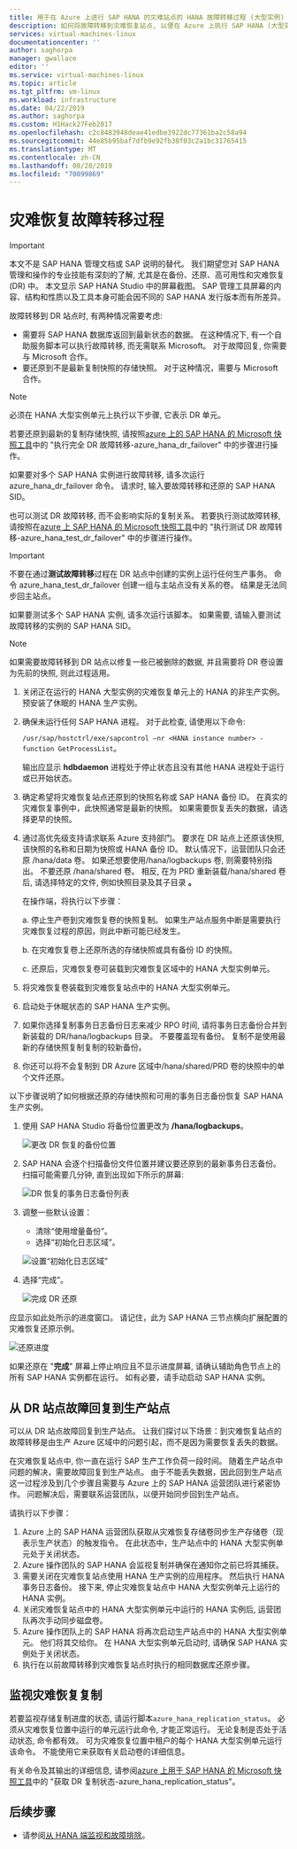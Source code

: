 ```yaml
---
title: 用于在 Azure 上进行 SAP HANA 的灾难站点的 HANA 故障转移过程 (大型实例) |Microsoft Docs
description: 如何将故障转移到灾难恢复站点, 以便在 Azure 上执行 SAP HANA (大型实例)
services: virtual-machines-linux
documentationcenter: ''
author: saghorpa
manager: gwallace
editor: ''
ms.service: virtual-machines-linux
ms.topic: article
ms.tgt_pltfrm: vm-linux
ms.workload: infrastructure
ms.date: 04/22/2019
ms.author: saghorpa
ms.custom: H1Hack27Feb2017
ms.openlocfilehash: c2c8483948deae41edbe3922dc77361ba2c58a94
ms.sourcegitcommit: 44e85b95baf7dfb9e92fb38f03c2a1bc31765415
ms.translationtype: MT
ms.contentlocale: zh-CN
ms.lasthandoff: 08/28/2019
ms.locfileid: "70099869"
---
```

# <a name="disaster-recovery-failover-procedure"></a>灾难恢复故障转移过程


>[!IMPORTANT]
>本文不是 SAP HANA 管理文档或 SAP 说明的替代。 我们期望您对 SAP HANA 管理和操作的专业技能有深刻的了解, 尤其是在备份、还原、高可用性和灾难恢复 (DR) 中。 本文显示 SAP HANA Studio 中的屏幕截图。 SAP 管理工具屏幕的内容、结构和性质以及工具本身可能会因不同的 SAP HANA 发行版本而有所差异。

故障转移到 DR 站点时, 有两种情况需要考虑:

- 需要将 SAP HANA 数据库返回到最新状态的数据。 在这种情况下, 有一个自助服务脚本可以执行故障转移, 而无需联系 Microsoft。 对于故障回复, 你需要与 Microsoft 合作。
- 要还原到不是最新复制快照的存储快照。 对于这种情况，需要与 Microsoft 合作。 

>[!NOTE]
>必须在 HANA 大型实例单元上执行以下步骤, 它表示 DR 单元。 
 
若要还原到最新的复制存储快照, 请按照[azure 上的 SAP HANA 的 Microsoft 快照工具](https://github.com/Azure/hana-large-instances-self-service-scripts/blob/master/snapshot_tools_v4.1/Microsoft%20Snapshot%20Tools%20for%20SAP%20HANA%20on%20Azure%20v4.1.pdf)中的 "执行完全 DR 故障转移-azure_hana_dr_failover" 中的步骤进行操作。 

如果要对多个 SAP HANA 实例进行故障转移, 请多次运行 azure_hana_dr_failover 命令。 请求时, 输入要故障转移和还原的 SAP HANA SID。 


也可以测试 DR 故障转移, 而不会影响实际的复制关系。 若要执行测试故障转移, 请按照在[azure 上 SAP HANA 的 Microsoft 快照工具](https://github.com/Azure/hana-large-instances-self-service-scripts/blob/master/snapshot_tools_v4.1/Microsoft%20Snapshot%20Tools%20for%20SAP%20HANA%20on%20Azure%20v4.1.pdf)中的 "执行测试 DR 故障转移-azure_hana_test_dr_failover" 中的步骤进行操作。 

>[!IMPORTANT]
>不要在通过**测试故障转移**过程在 DR 站点中创建的实例上运行任何生产事务。 命令 azure_hana_test_dr_failover 创建一组与主站点没有关系的卷。 结果是无法同步回主站点。 

如果要测试多个 SAP HANA 实例, 请多次运行该脚本。 如果需要, 请输入要测试故障转移的实例的 SAP HANA SID。 

>[!NOTE]
>如果需要故障转移到 DR 站点以修复一些已被删除的数据, 并且需要将 DR 卷设置为先前的快照, 则此过程适用。 

1. 关闭正在运行的 HANA 大型实例的灾难恢复单元上的 HANA 的非生产实例。 预安装了休眠的 HANA 生产实例。
1. 确保未运行任何 SAP HANA 进程。 对于此检查, 请使用以下命令:

      `/usr/sap/hostctrl/exe/sapcontrol –nr <HANA instance number> - function GetProcessList`。

      输出应显示 **hdbdaemon** 进程处于停止状态且没有其他 HANA 进程处于运行或已开始状态。
1. 确定希望将灾难恢复站点还原到的快照名称或 SAP HANA 备份 ID。 在真实的灾难恢复事例中，此快照通常是最新的快照。 如果需要恢复丢失的数据，请选择更早的快照。
1. 通过高优先级支持请求联系 Azure 支持部门。 要求在 DR 站点上还原该快照, 该快照的名称和日期为快照或 HANA 备份 ID。 默认情况下，运营团队只会还原 /hana/data 卷。 如果还想要使用/hana/logbackups 卷, 则需要特别指出。 不要还原 /hana/shared 卷。 相反, 在为 PRD 重新装载/hana/shared 卷后, 请选择特定的文件, 例如快照目录及其子目录 **。** 

   在操作端，将执行以下步骤：

   a. 停止生产卷到灾难恢复卷的快照复制。 如果生产站点服务中断是需要执行灾难恢复过程的原因，则此中断可能已经发生。
   
   b. 在灾难恢复卷上还原所选的存储快照或具有备份 ID 的快照。
   
   c. 还原后，灾难恢复卷可装载到灾难恢复区域中的 HANA 大型实例单元。
      
1. 将灾难恢复卷装载到灾难恢复站点中的 HANA 大型实例单元。 
1. 启动处于休眠状态的 SAP HANA 生产实例。
1. 如果你选择复制事务日志备份日志来减少 RPO 时间, 请将事务日志备份合并到新装载的 DR/hana/logbackups 目录。 不要覆盖现有备份。 复制不是使用最新的存储快照复制复制的较新备份。
1. 你还可以将不会复制到 DR Azure 区域中/hana/shared/PRD 卷的快照中的单个文件还原。

以下步骤说明了如何根据还原的存储快照和可用的事务日志备份恢复 SAP HANA 生产实例。

1. 使用 SAP HANA Studio 将备份位置更改为 **/hana/logbackups**。

   ![更改 DR 恢复的备份位置](./media/hana-overview-high-availability-disaster-recovery/change_backup_location_dr1.png)

1. SAP HANA 会逐个扫描备份文件位置并建议要还原到的最新事务日志备份。 扫描可能需要几分钟, 直到出现如下所示的屏幕:

   ![DR 恢复的事务日志备份列表](./media/hana-overview-high-availability-disaster-recovery/backup_list_dr2.PNG)

1. 调整一些默认设置：

      - 清除“使用增量备份”。
      - 选择“初始化日志区域”。

   ![设置“初始化日志区域”](./media/hana-overview-high-availability-disaster-recovery/initialize_log_dr3.PNG)

1. 选择“完成”。

   ![完成 DR 还原](./media/hana-overview-high-availability-disaster-recovery/finish_dr4.PNG)

应显示如此处所示的进度窗口。 请记住，此为 SAP HANA 三节点横向扩展配置的灾难恢复还原示例。

![还原进度](./media/hana-overview-high-availability-disaster-recovery/restore_progress_dr5.PNG)

如果还原在 "**完成**" 屏幕上停止响应且不显示进度屏幕, 请确认辅助角色节点上的所有 SAP HANA 实例都在运行。 如有必要，请手动启动 SAP HANA 实例。


## <a name="failback-from-a-dr-to-a-production-site"></a>从 DR 站点故障回复到生产站点
可以从 DR 站点故障回复到生产站点。 让我们探讨以下场景：到灾难恢复站点的故障转移是由生产 Azure 区域中的问题引起，而不是因为需要恢复丢失的数据。 

在灾难恢复站点中, 你一直在运行 SAP 生产工作负荷一段时间。 随着生产站点中问题的解决，需要故障回复到生产站点。 由于不能丢失数据，因此回到生产站点这一过程涉及到几个步骤且需要与 Azure 上的 SAP HANA 运营团队进行紧密协作。 问题解决后，需要联系运营团队，以便开始同步回到生产站点。

请执行以下步骤：

1. Azure 上的 SAP HANA 运营团队获取从灾难恢复存储卷同步生产存储卷（现表示生产状态）的触发指令。 在此状态中，生产站点中的 HANA 大型实例单元处于关闭状态。
1. Azure 操作团队的 SAP HANA 会监视复制并确保在通知你之前已将其捕获。
1. 需要关闭在灾难恢复站点使用 HANA 生产实例的应用程序。 然后执行 HANA 事务日志备份。 接下来, 停止灾难恢复站点中 HANA 大型实例单元上运行的 HANA 实例。
1. 关闭灾难恢复站点中的 HANA 大型实例单元中运行的 HANA 实例后, 运营团队再次手动同步磁盘卷。
1. Azure 操作团队上的 SAP HANA 将再次启动生产站点中的 HANA 大型实例单元。 他们将其交给你。 在 HANA 大型实例单元启动时, 请确保 SAP HANA 实例处于关闭状态。
1. 执行在以前故障转移到灾难恢复站点时执行的相同数据库还原步骤。

## <a name="monitor-disaster-recovery-replication"></a>监视灾难恢复复制

若要监视存储复制进度的状态, 请运行脚本`azure_hana_replication_status`。 必须从灾难恢复位置中运行的单元运行此命令, 才能正常运行。 无论复制是否处于活动状态, 命令都有效。 可为灾难恢复位置中租户的每个 HANA 大型实例单元运行该命令。 不能使用它来获取有关启动卷的详细信息。 

有关命令及其输出的详细信息, 请参阅[azure 上用于 SAP HANA 的 Microsoft 快照工具](https://github.com/Azure/hana-large-instances-self-service-scripts/blob/master/snapshot_tools_v4.0/Microsoft%20Snapshot%20Tools%20for%20SAP%20HANA%20on%20Azure%20v4.0.pdf)中的 "获取 DR 复制状态-azure_hana_replication_status"。


## <a name="next-steps"></a>后续步骤
- 请参阅[从 HANA 端监视和故障排除](hana-monitor-troubleshoot.md)。

